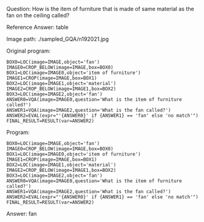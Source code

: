 Question: How is the item of furniture that is made of same material as the fan on the ceiling called?

Reference Answer: table

Image path: ./sampled_GQA/n192021.jpg

Original program:

```
BOX0=LOC(image=IMAGE,object='fan')
IMAGE0=CROP_BELOW(image=IMAGE,box=BOX0)
BOX1=LOC(image=IMAGE0,object='item of furniture')
IMAGE1=CROP(image=IMAGE,box=BOX1)
BOX2=LOC(image=IMAGE1,object='material')
IMAGE2=CROP_BELOW(image=IMAGE1,box=BOX2)
BOX3=LOC(image=IMAGE2,object='fan')
ANSWER0=VQA(image=IMAGE0,question='What is the item of furniture called?')
ANSWER1=VQA(image=IMAGE2,question='What is the fan called?')
ANSWER2=EVAL(expr="'{ANSWER0}' if {ANSWER1} == 'fan' else 'no match'")
FINAL_RESULT=RESULT(var=ANSWER2)
```
Program:

```
BOX0=LOC(image=IMAGE,object='fan')
IMAGE0=CROP_BELOW(image=IMAGE,box=BOX0)
BOX1=LOC(image=IMAGE0,object='item of furniture')
IMAGE1=CROP(image=IMAGE,box=BOX1)
BOX2=LOC(image=IMAGE1,object='material')
IMAGE2=CROP_BELOW(image=IMAGE1,box=BOX2)
BOX3=LOC(image=IMAGE2,object='fan')
ANSWER0=VQA(image=IMAGE0,question='What is the item of furniture called?')
ANSWER1=VQA(image=IMAGE2,question='What is the fan called?')
ANSWER2=EVAL(expr="'{ANSWER0}' if {ANSWER1} == 'fan' else 'no match'")
FINAL_RESULT=RESULT(var=ANSWER2)
```
Answer: fan


